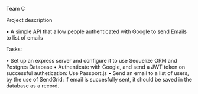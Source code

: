 Team C

Project description

•	A simple API that allow people authenticated with Google to send Emails to list of emails

Tasks:

•	Set up an express server and configure it to use Sequelize ORM and Postgres Database
•	Authenticate with Google, and send a JWT token on successful authetication: Use Passport.js
•	Send an email to a list of users, by the use of SendGrid: if email is succesfully sent, it should be saved in the database as a record.

